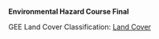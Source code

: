 **Environmental Hazard Course Final**

GEE Land Cover Classification: [Land Cover](GEE_Land_Cover.ipynb)

